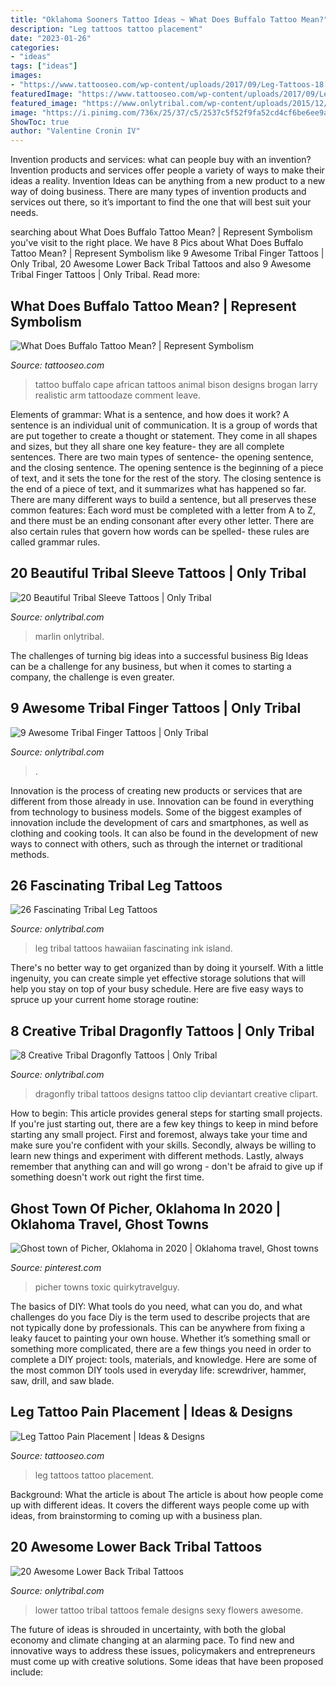 ```yaml
---
title: "Oklahoma Sooners Tattoo Ideas ~ What Does Buffalo Tattoo Mean?"
description: "Leg tattoos tattoo placement"
date: "2023-01-26"
categories:
- "ideas"
tags: ["ideas"]
images:
- "https://www.tattooseo.com/wp-content/uploads/2017/09/Leg-Tattoos-18.jpg"
featuredImage: "https://www.tattooseo.com/wp-content/uploads/2017/09/Leg-Tattoos-18.jpg"
featured_image: "https://www.onlytribal.com/wp-content/uploads/2015/12/Tribal-Finger-Tattoos-Designs.jpg"
image: "https://i.pinimg.com/736x/25/37/c5/2537c5f52f9fa52cd4cf6be6ee9a9456.jpg"
ShowToc: true
author: "Valentine Cronin IV"
---
```



Invention products and services: what can people buy with an invention?
Invention products and services offer people a variety of ways to make their ideas a reality. Invention Ideas can be anything from a new product to a new way of doing business. There are many types of invention products and services out there, so it’s important to find the one that will best suit your needs.

	

		
searching about What Does Buffalo Tattoo Mean? | Represent Symbolism you've visit to the right place. We have 8 Pics about What Does Buffalo Tattoo Mean? | Represent Symbolism like 9 Awesome Tribal Finger Tattoos | Only Tribal, 20 Awesome Lower Back Tribal Tattoos and also 9 Awesome Tribal Finger Tattoos | Only Tribal. Read more:
		
    
## What Does Buffalo Tattoo Mean? | Represent Symbolism

<img loading=lazy src="https://www.tattooseo.com/wp-content/uploads/2018/01/Buffalo-Tattoo-36.jpg" onerror="this.onerror=null;this.src='https://tse4.mm.bing.net/th?id=OIP.2h5t4AlVt0T9aTwmBCjqlgAAAA&amp;pid=15.1';" alt="What Does Buffalo Tattoo Mean? | Represent Symbolism">

_Source: tattooseo.com_

>tattoo buffalo cape african tattoos animal bison designs brogan larry realistic arm tattoodaze comment leave. 

	

Elements of grammar: What is a sentence, and how does it work?
A sentence is an individual unit of communication. It is a group of words that are put together to create a thought or statement. They come in all shapes and sizes, but they all share one key feature- they are all complete sentences. There are two main types of sentence- the opening sentence, and the closing sentence. The opening sentence is the beginning of a piece of text, and it sets the tone for the rest of the story. The closing sentence is the end of a piece of text, and it summarizes what has happened so far. There are many different ways to build a sentence, but all preserves these common features: Each word must be completed with a letter from A to Z, and there must be an ending consonant after every other letter. There are also certain rules that govern how words can be spelled- these rules are called grammar rules.

    
## 20 Beautiful Tribal Sleeve Tattoos | Only Tribal

<img loading=lazy src="https://www.onlytribal.com/wp-content/uploads/2016/01/Tribal-Tattoos-Sleeve.jpg" onerror="this.onerror=null;this.src='https://tse4.mm.bing.net/th?id=OIP.wE3TK4EQSYHO-oNX-bw0dwHaKJ&amp;pid=15.1';" alt="20 Beautiful Tribal Sleeve Tattoos | Only Tribal">

_Source: onlytribal.com_

>marlin onlytribal. 

	

The challenges of turning big ideas into a successful business
Big Ideas can be a challenge for any business, but when it comes to starting a company, the challenge is even greater.

    
## 9 Awesome Tribal Finger Tattoos | Only Tribal

<img loading=lazy src="https://www.onlytribal.com/wp-content/uploads/2015/12/Tribal-Finger-Tattoos-Designs.jpg" onerror="this.onerror=null;this.src='https://tse3.mm.bing.net/th?id=OIP.iDpVfCM7znhIaUvcCz_99QHaFj&amp;pid=15.1';" alt="9 Awesome Tribal Finger Tattoos | Only Tribal">

_Source: onlytribal.com_

>. 

	

Innovation is the process of creating new products or services that are different from those already in use. Innovation can be found in everything from technology to business models. Some of the biggest examples of innovation include the development of cars and smartphones, as well as clothing and cooking tools. It can also be found in the development of new ways to connect with others, such as through the internet or traditional methods.

    
## 26 Fascinating Tribal Leg Tattoos

<img loading=lazy src="http://www.onlytribal.com/wp-content/uploads/2015/12/Hawaiian-Tribal-Leg-Tattoos.jpg" onerror="this.onerror=null;this.src='https://tse3.mm.bing.net/th?id=OIP.E53FxfbtxOv7H1GmlLf0vAHaJ4&amp;pid=15.1';" alt="26 Fascinating Tribal Leg Tattoos">

_Source: onlytribal.com_

>leg tribal tattoos hawaiian fascinating ink island. 

	

There's no better way to get organized than by doing it yourself. With a little ingenuity, you can create simple yet effective storage solutions that will help you stay on top of your busy schedule. Here are five easy ways to spruce up your current home storage routine: 

    
## 8 Creative Tribal Dragonfly Tattoos | Only Tribal

<img loading=lazy src="https://www.onlytribal.com/wp-content/uploads/2015/10/Tribal-Dragonfly-Tattoos-Designs1.jpg" onerror="this.onerror=null;this.src='https://tse1.mm.bing.net/th?id=OIP.HBu-jaecJrzg0l3n0AVl8QHaEX&amp;pid=15.1';" alt="8 Creative Tribal Dragonfly Tattoos | Only Tribal">

_Source: onlytribal.com_

>dragonfly tribal tattoos designs tattoo clip deviantart creative clipart. 

	

How to begin: This article provides general steps for starting small projects.
If you're just starting out, there are a few key things to keep in mind before starting any small project. First and foremost, always take your time and make sure you're confident with your skills. Secondly, always be willing to learn new things and experiment with different methods. Lastly, always remember that anything can and will go wrong - don't be afraid to give up if something doesn't work out right the first time.

    
## Ghost Town Of Picher, Oklahoma In 2020 | Oklahoma Travel, Ghost Towns

<img loading=lazy src="https://i.pinimg.com/736x/25/37/c5/2537c5f52f9fa52cd4cf6be6ee9a9456.jpg" onerror="this.onerror=null;this.src='https://tse2.mm.bing.net/th?id=OIP.CzqUBnLZPWua0dOufTc4JgHaLH&amp;pid=15.1';" alt="Ghost town of Picher, Oklahoma in 2020 | Oklahoma travel, Ghost towns">

_Source: pinterest.com_

>picher towns toxic quirkytravelguy. 

	

The basics of DIY: What tools do you need, what can you do, and what challenges do you face
Diy is the term used to describe projects that are not typically done by professionals. This can be anywhere from fixing a leaky faucet to painting your own house. Whether it’s something small or something more complicated, there are a few things you need in order to complete a DIY project: tools, materials, and knowledge. Here are some of the most common DIY tools used in everyday life: screwdriver, hammer, saw, drill, and saw blade.

    
## Leg Tattoo Pain Placement | Ideas &amp; Designs

<img loading=lazy src="https://www.tattooseo.com/wp-content/uploads/2017/09/Leg-Tattoos-18.jpg" onerror="this.onerror=null;this.src='https://tse1.mm.bing.net/th?id=OIP.nqIU7AfRz9W1Kj9I1NwiGwAAAA&amp;pid=15.1';" alt="Leg Tattoo Pain Placement | Ideas &amp; Designs">

_Source: tattooseo.com_

>leg tattoos tattoo placement. 

	

Background: What the article is about
The article is about how people come up with different ideas. It covers the different ways people come up with ideas, from brainstorming to coming up with a business plan.

    
## 20 Awesome Lower Back Tribal Tattoos

<img loading=lazy src="http://www.onlytribal.com/wp-content/uploads/2015/12/Tribal-Tattoo-Lower-Back.jpg" onerror="this.onerror=null;this.src='https://tse2.mm.bing.net/th?id=OIP.7o2vrdtOH7taVOFxlXqIdwHaFi&amp;pid=15.1';" alt="20 Awesome Lower Back Tribal Tattoos">

_Source: onlytribal.com_

>lower tattoo tribal tattoos female designs sexy flowers awesome. 

	

The future of ideas is shrouded in uncertainty, with both the global economy and climate changing at an alarming pace. To find new and innovative ways to address these issues, policymakers and entrepreneurs must come up with creative solutions. Some ideas that have been proposed include: 

